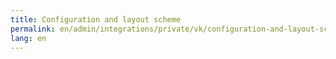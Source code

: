 ```yaml
---
title: Configuration and layout scheme
permalink: en/admin/integrations/private/vk/сonfiguration-and-layout-scheme.html
lang: en
---
```


